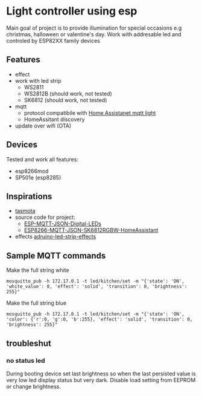 # Light controller using esp

Main goal of project is to provide illumination for special occasions e.g christmas, halloween or valentine's day. Work with addresable led and controled by ESP82XX family devices

## Features

- effect 
- work with led strip
  - WS2811
  - WS2812B (should work, not tested)
  - SK6812 (should work, not tested)
- mqtt
  - protocol compatibile with [Home Assistanet mqtt light](https://home-assistant.io/components/light.mqtt_json/)
  - HomeAssitant discovery
- update over wifi (OTA)

## Devices

Tested and work all features:
- esp8266mod
- SP501e (esp8285)

## Inspirations

- [tasmota](https://github.com/arendst/Tasmota)
- source code for project:
  - [ESP-MQTT-JSON-Digital-LEDs](https://github.com/bruhautomation/ESP-MQTT-JSON-Digital-LEDs)
  - [ESP8266-MQTT-JSON-SK6812RGBW-HomeAssistant](https://github.com/DotNetDann/ESP8266-MQTT-JSON-SK6812RGBW-HomeAssistant)
- effects [adruino-led-strip-effects](https://www.tweaking4all.com/hardware/arduino/adruino-led-strip-effects)


## Sample MQTT commands

Make the full string white

    mosquitto_pub -h 172.17.0.1 -t led/kitchen/set -m "{'state': 'ON', 'white_value': 0, 'effect': 'solid', 'transition': 0, 'brightness': 255}"

Make the full string blue

    mosquitto_pub -h 172.17.0.1 -t led/kitchen/set -m "{'state': 'ON', 'color': {'r':0, 'g':0, 'b':255}, 'effect': 'solid', 'transition': 0, 'brightness': 255}"

## troubleshut
### no status led

During booting device set last brightness so when the last persisted value is very low led display status but very dark. Disable load setting from EEPROM or change brightness.
